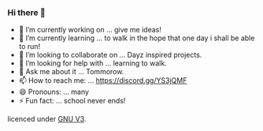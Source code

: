 ### Hi there 👋

- 🔭 I’m currently working on ... give me ideas!
- 🌱 I’m currently learning ... to walk in the hope that one day i shall be able to run!
- 👯 I’m looking to collaborate on ... Dayz inspired projects.
- 🤔 I’m looking for help with ... learning to walk.
- 💬 Ask me about it ... Tommorow.
- 📫 How to reach me: ... https://discord.gg/YS3jQMF
- 😄 Pronouns: ... many
- ⚡ Fun fact: ... school never ends!

licenced under [GNU V3](licence).
